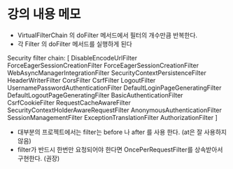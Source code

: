 # 강의 내용 메모

- VirtualFilterChain 의 doFilter 메서드에서 필터의 개수만큼 반복한다.
- 각 Filter 의 doFilter 메서드를 실행하게 된다

Security filter chain: [
    DisableEncodeUrlFilter
    ForceEagerSessionCreationFilter
    ForceEagerSessionCreationFilter
    WebAsyncManagerIntegrationFilter
    SecurityContextPersistenceFilter
    HeaderWriterFilter
    CorsFilter
    CsrfFilter
    LogoutFilter
    UsernamePasswordAuthenticationFilter
    DefaultLoginPageGeneratingFilter
    DefaultLogoutPageGeneratingFilter
    BasicAuthenticationFilter
    CsrfCookieFilter
    RequestCacheAwareFilter
    SecurityContextHolderAwareRequestFilter
    AnonymousAuthenticationFilter
    SessionManagementFilter
    ExceptionTranslationFilter
    AuthorizationFilter
]
- 대부분의 프로젝트에서는 filter는 before 나 after 를 사용 한다. (at은 잘 사용하지 않음)
- filter가 반드시 한번만 요청되어야 한다면 OncePerRequestFilter를 상속받아서 구현한다. (권장)
